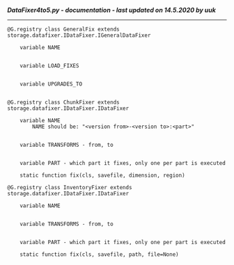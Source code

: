 ***DataFixer4to5.py - documentation - last updated on 14.5.2020 by uuk***
___

    @G.registry class GeneralFix extends storage.datafixer.IDataFixer.IGeneralDataFixer

        variable NAME


        variable LOAD_FIXES


        variable UPGRADES_TO


    @G.registry class ChunkFixer extends storage.datafixer.IDataFixer.IDataFixer

        variable NAME
            NAME should be: "<version from>-<version to>:<part>"


        variable TRANSFORMS - from, to


        variable PART - which part it fixes, only one per part is executed

        static function fix(cls, savefile, dimension, region)

    @G.registry class InventoryFixer extends storage.datafixer.IDataFixer.IDataFixer

        variable NAME


        variable TRANSFORMS - from, to


        variable PART - which part it fixes, only one per part is executed

        static function fix(cls, savefile, path, file=None)
